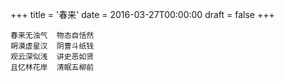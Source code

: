 +++
title = '春来'
date = 2016-03-27T00:00:00
draft = false
+++

<div class="poem">

```
春来无浊气  物态自恬然
朔漠虚星汉  阴曹斗纸钱
观云深似浅  讲史恶如贤
且忆林花岸  清眠五柳前
```

</div>
